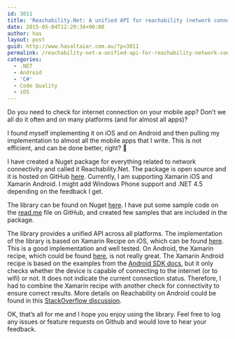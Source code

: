 ```yaml
---
id: 3011
title: 'Reachability.Net: A unified API for reachability (network connectivity) on Xamarin Android and iOS'
date: 2015-05-04T12:29:34+00:00
author: has
layout: post
guid: http://www.hasaltaiar.com.au/?p=3011
permalink: /reachability-net-a-unified-api-for-reachability-network-connectivity-on-xamarin-android-and-ios-2/
categories:
  - .NET
  - Android
  - 'C#'
  - Code Quality
  - iOS
---
```

Do you need to check for internet connection on your mobile app? Don&#8217;t we all do it often and on many platforms (and for almost all apps)?
  
I found myself implementing it on iOS and on Android and then pulling my implementation to almost all the mobile apps that I write. This is not efficient, and can be done better, right? 🙂 

I have created a Nuget package for everything related to network connectivity and called it Reachability.Net. The package is open source and it is hosted on GitHub <a href="https://github.com/has-taiar/Reachability.Net" target="_blank">here</a>. Currently, I am supporting Xamarin iOS and Xamarin Android. I might add Windows Phone support and .NET 4.5 depending on the feedback I get.

The library can be found on Nuget [here](https://www.nuget.org/packages/Reachability.Net/). I have put some sample code on the <a href="https://github.com/has-taiar/Reachability.Net/blob/master/README.mdown" target="_blank">read.me</a> file on GitHub, and created few samples that are included in the package. 

The library provides a unified API across all platforms. The implementation of the library is based on Xamarin Recipe on iOS, which can be found <a href="http://developer.xamarin.com/recipes/ios/network/reachability/" target="_blank">here</a>. This is a good implementation and well tested. On Android, the Xamarin recipe, which could be found <a href="http://developer.xamarin.com/recipes/android/networking/networkinfo/detect_network_connection/" target="_blank">here</a>, is not really great. The Xamarin Android recipe is based on the examples from the <a href="http://developer.android.com/training/monitoring-device-state/connectivity-monitoring.html" target="_blank">Android SDK docs</a>, but it only checks whether the device is capable of connecting to the internet (or to wifi) or not. It does not indicate the current connection status. Therefore, I had to combine the Xamarin recipe with another check for connectivity to ensure correct results. More details on Reachability on Android could be found in this <a href="http://stackoverflow.com/questions/8919083/checking-host-reachability-availability-in-android" target="_blank">StackOverflow discussion</a>. 

OK, that&#8217;s all for me and I hope you enjoy using the library. Feel free to log any issues or feature requests on Github and would love to hear your feedback.